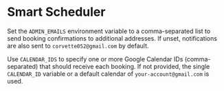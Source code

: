 # Smart Scheduler

Set the `ADMIN_EMAILS` environment variable to a comma-separated list to send
booking confirmations to additional addresses. If unset, notifications are
also sent to `corvette052@gmail.com` by default.

Use `CALENDAR_IDS` to specify one or more Google Calendar IDs (comma-separated)
that should receive each booking. If not provided, the single `CALENDAR_ID`
variable or a default calendar of `your-account@gmail.com` is used.
